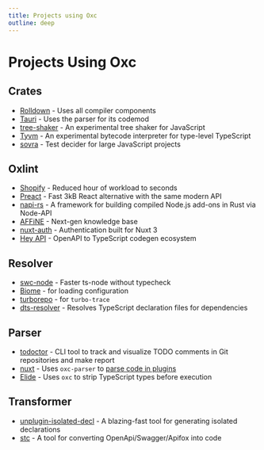 ```yaml
---
title: Projects using Oxc
outline: deep
---
```


# Projects Using Oxc

## Crates

- [Rolldown](https://rolldown.rs) - Uses all compiler components
- [Tauri](https://github.com/tauri-apps/tauri/blob/8c6d1e8e6c852667bb223b5f4823948868c26d98/crates/tauri-cli/src/migrate/migrations/v1/frontend.rs) - Uses the parser for its codemod
- [tree-shaker](https://github.com/KermanX/tree-shaker) - An experimental tree shaker for JavaScript
- [Tyvm](https://github.com/zackradisic/tyvm) - An experimental bytecode interpreter for type-level TypeScript
- [sovra](https://github.com/oblador/sovra) - Test decider for large JavaScript projects

## Oxlint

- [Shopify](https://www.shopify.com/news/performance%F0%9F%91%86-complexity%F0%9F%91%87-killer-updates-from-shopify-engineering) - Reduced hour of workload to seconds
- [Preact](https://github.com/preactjs/preact) - Fast 3kB React alternative with the same modern API
- [napi-rs](https://github.com/napi-rs/napi-rs) - A framework for building compiled Node.js add-ons in Rust via Node-API
- [AFFiNE](https://github.com/toeverything/affine) - Next-gen knowledge base
- [nuxt-auth](https://github.com/sidebase/nuxt-auth) - Authentication built for Nuxt 3
- [Hey API](https://heyapi.dev/) - OpenAPI to TypeScript codegen ecosystem

## Resolver

- [swc-node](https://github.com/swc-project/swc-node) - Faster ts-node without typecheck
- [Biome](https://biomejs.dev) - for loading configuration
- [turborepo](https://github.com/vercel/turborepo/pull/9134) - for `turbo-trace`
- [dts-resolver](https://github.com/sxzz/dts-resolver) - Resolves TypeScript declaration files for dependencies

## Parser

- [todoctor](https://github.com/azat-io/todoctor) - CLI tool to track and visualize TODO comments in Git repositories and make report
- [nuxt](https://nuxt.com) - Uses `oxc-parser` to [parse code in plugins](https://github.com/nuxt/nuxt/pull/30066)
- [Elide](https://elide.dev) - Uses `oxc` to strip TypeScript types before execution

## Transformer

- [unplugin-isolated-decl](https://www.npmjs.com/package/unplugin-isolated-decl) - A blazing-fast tool for generating isolated declarations
- [stc](https://github.com/long-woo/stc) - A tool for converting OpenApi/Swagger/Apifox into code
